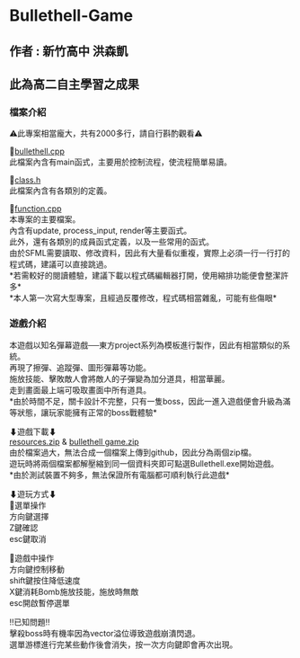 # Bullethell-Game
## 作者 : 新竹高中 洪森凱
## 此為高二自主學習之成果
### 檔案介紹
⚠此專案相當龐大，共有2000多行，請自行斟酌觀看⚠

🔳[bullethell.cpp](https://github.com/1Needle/Bullethell-Game/blob/main/bullethell.cpp)\
此檔案內含有main函式，主要用於控制流程，使流程簡單易讀。

🔳[class.h](https://github.com/1Needle/Bullethell-Game/blob/main/class.h)\
此檔案內含有各類別的定義。

🔳[function.cpp](https://github.com/1Needle/Bullethell-Game/blob/main/function.cpp)\
本專案的主要檔案。\
內含有update, process_input, render等主要函式。\
此外，還有各類別的成員函式定義，以及一些常用的函式。\
由於SFML需要讀取、修改資料，因此有大量看似重複，實際上必須一行一行打的程式碼，建議可以直接跳過。\
\*若需較好的閱讀體驗，建議下載以程式碼編輯器打開，使用縮排功能便會整潔許多\*\
\*本人第一次寫大型專案，且經過反覆修改，程式碼相當雜亂，可能有些傷眼\*

### 遊戲介紹
本遊戲以知名彈幕遊戲──東方project系列為模板進行製作，因此有相當類似的系統。\
再現了擦彈、追蹤彈、圖形彈幕等功能。\
施放技能、擊敗敵人會將敵人的子彈變為加分道具，相當華麗。\
走到畫面最上端可吸取畫面中所有道具。\
\*由於時間不足，關卡設計不完整，只有一隻boss，因此一進入遊戲便會升級為滿等狀態，讓玩家能擁有正常的boss戰體驗\*

⬇遊戲下載⬇\
[resources.zip](https://github.com/1Needle/Bullethell-Game/blob/main/resources.zip) & [bullethell game.zip](https://github.com/1Needle/Bullethell-Game/blob/main/bullethell%20game.zip)\
由於檔案過大，無法合成一個檔案上傳到github，因此分為兩個zip檔。\
遊玩時將兩個檔案都解壓縮到同一個資料夾即可點選Bullethell.exe開始遊戲。\
\*由於測試裝置不夠多，無法保證所有電腦都可順利執行此遊戲\*

⬇遊玩方式⬇\
🔳選單操作\
    方向鍵選擇\
    Z鍵確認\
    esc鍵取消

🔳遊戲中操作\
    方向鍵控制移動\
    shift鍵按住降低速度\
    X鍵消耗Bomb施放技能，施放時無敵\
    esc開啟暫停選單

‼已知問題‼\
擊殺boss時有機率因為vector溢位導致遊戲崩潰閃退。\
選單游標進行完某些動作後會消失，按一次方向鍵即會再次出現。

